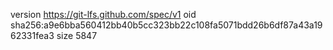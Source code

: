 version https://git-lfs.github.com/spec/v1
oid sha256:a9e6bba560412bb40b5cc323bb22c108fa5071bdd26b6df87a43a1962331fea3
size 5847
